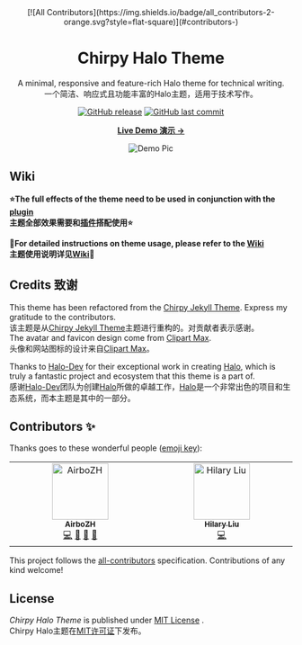 <div align="center">
<!-- ALL-CONTRIBUTORS-BADGE:START - Do not remove or modify this section -->
[![All Contributors](https://img.shields.io/badge/all_contributors-2-orange.svg?style=flat-square)](#contributors-)
<!-- ALL-CONTRIBUTORS-BADGE:END -->

  # Chirpy Halo Theme

  A minimal, responsive and feature-rich Halo theme for technical writing.  
  一个简洁、响应式且功能丰富的Halo主题，适用于技术写作。

<a href="https://github.com/AirboZH/halo-theme-chirpy/releases"><img alt="GitHub release" src="https://img.shields.io/github/release/AirboZH/halo-theme-chirpy.svg?style=flat-square&include_prereleases" /></a>
<a href="https://github.com/AirboZH/halo-theme-chirpy/commits"><img alt="GitHub last commit" src="https://img.shields.io/github/last-commit/AirboZH/halo-theme-chirpy.svg?style=flat-square" /></a>

  [**Live Demo 演示 →**][demo]
  
  ![Demo Pic](https://cdn.airbozh.cn/blog/%E5%BE%AE%E4%BF%A1%E6%88%AA%E5%9B%BE_20230715011526.jpg)

</div>

## Wiki
**⭐The full effects of the theme need to be used in conjunction with the [plugin](https://github.com/AirboZH/halo-plugin-chirpy)**  
**主题全部效果需要和[插件](https://github.com/AirboZH/halo-plugin-chirpy)搭配使用⭐**

**📕For detailed instructions on theme usage, please refer to the [Wiki](https://github.com/AirboZH/halo-theme-chirpy/wiki)**  
**主题使用说明详见[Wiki](https://github.com/AirboZH/halo-theme-chirpy/wiki)📕**

## Credits 致谢

This theme has been refactored from the [Chirpy Jekyll Theme][origin-github]. Express my gratitude to the contributors.  
该主题是从[Chirpy Jekyll Theme][origin-github]主题进行重构的。对贡献者表示感谢。  
The avatar and favicon design come from [Clipart Max][image].  
头像和网站图标的设计来自[Clipart Max][image]。

Thanks to [Halo-Dev][halo-dev] for their exceptional work in creating [Halo][halo], which is truly a fantastic project and ecosystem that this theme is a part of.  
感谢[Halo-Dev][halo-dev]团队为创建[Halo][halo]所做的卓越工作，[Halo][halo]是一个非常出色的项目和生态系统，而本主题是其中的一部分。

## Contributors ✨

Thanks goes to these wonderful people ([emoji key](https://allcontributors.org/docs/en/emoji-key)):

<!-- ALL-CONTRIBUTORS-LIST:START - Do not remove or modify this section -->
<!-- prettier-ignore-start -->
<!-- markdownlint-disable -->
<table>
  <tbody>
    <tr>
      <td align="center" valign="top" width="14.28%"><a href="http://airbozh.cn"><img src="https://avatars.githubusercontent.com/u/50261327?v=4?s=100" width="100px;" alt="AirboZH"/><br /><sub><b>AirboZH</b></sub></a><br /><a href="https://github.com/AirboZH/halo-theme-chirpy/commits?author=AirboZH" title="Code">💻</a> <a href="#maintenance-AirboZH" title="Maintenance">🚧</a> <a href="https://github.com/AirboZH/halo-theme-chirpy/commits?author=AirboZH" title="Documentation">📖</a> <a href="https://github.com/AirboZH/halo-theme-chirpy/pulls?q=is%3Apr+reviewed-by%3AAirboZH" title="Reviewed Pull Requests">👀</a></td>
      <td align="center" valign="top" width="14.28%"><a href="https://github.com/GodlessLiu"><img src="https://avatars.githubusercontent.com/u/110895612?v=4?s=100" width="100px;" alt="Hilary Liu"/><br /><sub><b>Hilary Liu</b></sub></a><br /><a href="https://github.com/AirboZH/halo-theme-chirpy/commits?author=GodlessLiu" title="Code">💻</a></td>
    </tr>
  </tbody>
</table>

<!-- markdownlint-restore -->
<!-- prettier-ignore-end -->

<!-- ALL-CONTRIBUTORS-LIST:END -->

This project follows the [all-contributors](https://github.com/all-contributors/all-contributors) specification. Contributions of any kind welcome!

## License

*Chirpy Halo Theme* is published under [MIT License][mit] .  
Chirpy Halo主题在[MIT许可证][mit]下发布。


[halo]: https://github.com/halo-dev/halo
[halo-dev]: https://github.com/halo-dev
[image]: https://www.clipartmax.com/middle/m2i8b1m2K9Z5m2K9_ant-clipart-childrens-ant-cute/
[demo]: https://www.airbozh.cn
[mit]: https://github.com/AirboZH/halo-theme-chirpy/blob/master/LICENSE
[origin-github]: https://github.com/cotes2020/jekyll-theme-chirpy
[front-awesome-icons]: https://fontawesome.com/search?o=r&m=free
